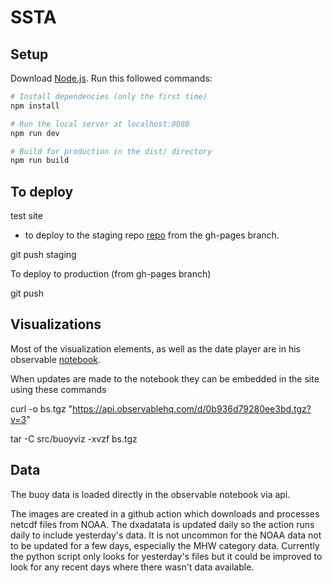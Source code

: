 # SSTA

## Setup
Download [Node.js](https://nodejs.org/en/download/).
Run this followed commands:

``` bash
# Install dependencies (only the first time)
npm install

# Run the local server at localhost:8080
npm run dev

# Build for production in the dist/ directory
npm run build
```

## To deploy

test site
- to deploy to the staging repo [repo](https://github.com/HakaiInstitute/ssta_images_staging) from the gh-pages branch.

git push staging

To deploy to production (from gh-pages branch)

git push

## Visualizations
Most of the visualization elements, as well as the date player are in his observable [notebook](https://observablehq.com/d/0b936d79280ee3bd).

When updates are made to the notebook they can be embedded in the site using these commands

curl -o bs.tgz "https://api.observablehq.com/d/0b936d79280ee3bd.tgz?v=3"

tar -C src/buoyviz -xvzf bs.tgz

## Data
The buoy data is loaded directly in the observable notebook via api. 

The images are created in a github action which downloads and processes netcdf files from NOAA. The dxadatata is updated daily so the action runs daily to include yesterday's data. It is not uncommon for the NOAA data not to be updated for a few days, especially the MHW category data. Currently the python script only looks for yesterday's files but it could be improved to look for any recent days where there wasn't data available. 
